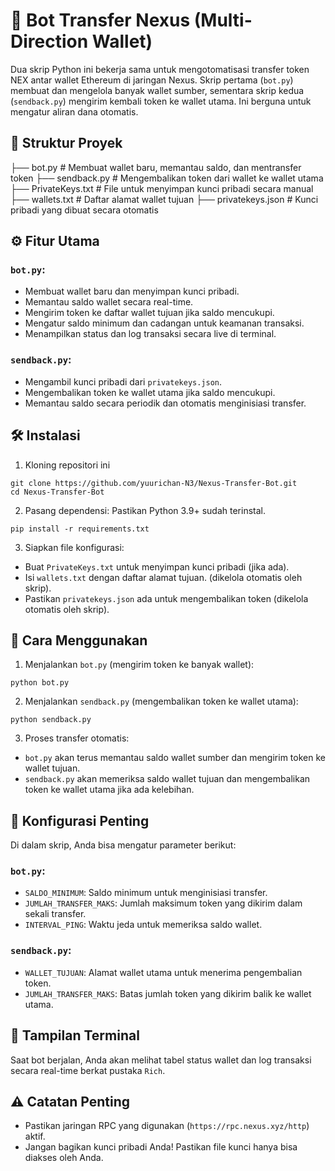 # 🚀 Bot Transfer Nexus (Multi-Direction Wallet)

Dua skrip Python ini bekerja sama untuk mengotomatisasi transfer token NEX antar wallet Ethereum di jaringan Nexus. Skrip pertama (`bot.py`) membuat dan mengelola banyak wallet sumber, sementara skrip kedua (`sendback.py`) mengirim kembali token ke wallet utama. Ini berguna untuk mengatur aliran dana otomatis.

## 📂 Struktur Proyek
├── bot.py               # Membuat wallet baru, memantau saldo, dan mentransfer token
├── sendback.py          # Mengembalikan token dari wallet ke wallet utama
├── PrivateKeys.txt      # File untuk menyimpan kunci pribadi secara manual
├── wallets.txt          # Daftar alamat wallet tujuan
├── privatekeys.json     # Kunci pribadi yang dibuat secara otomatis



## ⚙️ Fitur Utama

### `bot.py`:
- Membuat wallet baru dan menyimpan kunci pribadi.
- Memantau saldo wallet secara real-time.
- Mengirim token ke daftar wallet tujuan jika saldo mencukupi.
- Mengatur saldo minimum dan cadangan untuk keamanan transaksi.
- Menampilkan status dan log transaksi secara live di terminal.

### `sendback.py`:
- Mengambil kunci pribadi dari `privatekeys.json`.
- Mengembalikan token ke wallet utama jika saldo mencukupi.
- Memantau saldo secara periodik dan otomatis menginisiasi transfer.

## 🛠️ Instalasi

1. Kloning repositori ini

```
git clone https://github.com/yuurichan-N3/Nexus-Transfer-Bot.git
cd Nexus-Transfer-Bot
```


2. Pasang dependensi: Pastikan Python 3.9+ sudah terinstal.

```
pip install -r requirements.txt
```


3. Siapkan file konfigurasi:
- Buat `PrivateKeys.txt` untuk menyimpan kunci pribadi (jika ada).
- Isi `wallets.txt` dengan daftar alamat tujuan. (dikelola otomatis oleh skrip).
- Pastikan `privatekeys.json` ada untuk mengembalikan token (dikelola otomatis oleh skrip).

## 🚀 Cara Menggunakan

1. Menjalankan `bot.py` (mengirim token ke banyak wallet):

```
python bot.py
```


2. Menjalankan `sendback.py` (mengembalikan token ke wallet utama):

```
python sendback.py
```


3. Proses transfer otomatis:
- `bot.py` akan terus memantau saldo wallet sumber dan mengirim token ke wallet tujuan.
- `sendback.py` akan memeriksa saldo wallet tujuan dan mengembalikan token ke wallet utama jika ada kelebihan.

## 🔧 Konfigurasi Penting

Di dalam skrip, Anda bisa mengatur parameter berikut:

### `bot.py`:
- `SALDO_MINIMUM`: Saldo minimum untuk menginisiasi transfer.
- `JUMLAH_TRANSFER_MAKS`: Jumlah maksimum token yang dikirim dalam sekali transfer.
- `INTERVAL_PING`: Waktu jeda untuk memeriksa saldo wallet.

### `sendback.py`:
- `WALLET_TUJUAN`: Alamat wallet utama untuk menerima pengembalian token.
- `JUMLAH_TRANSFER_MAKS`: Batas jumlah token yang dikirim balik ke wallet utama.

## 👀 Tampilan Terminal

Saat bot berjalan, Anda akan melihat tabel status wallet dan log transaksi secara real-time berkat pustaka `Rich`.

## ⚠️ Catatan Penting

- Pastikan jaringan RPC yang digunakan (`https://rpc.nexus.xyz/http`) aktif.
- Jangan bagikan kunci pribadi Anda! Pastikan file kunci hanya bisa diakses oleh Anda.
